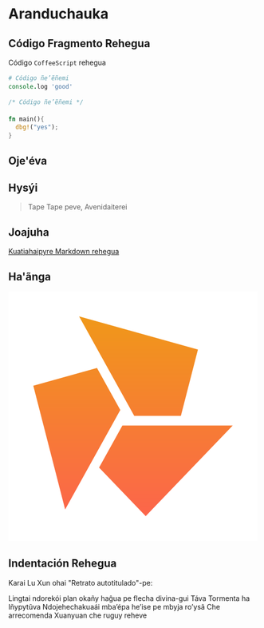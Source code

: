 [Markdown 全局注释]:#

# Aranduchauka

## Código Fragmento Rehegua

Código `CoffeeScript` rehegua

```coffee
# Código ñe’ẽñemi
console.log 'good'


```

```rust
/* Código ñe’ẽñemi */

fn main(){
  dbg!("yes");
}
```

## Oje'éva

<!-- HTML 注释 --> 

<!-- 多行注释 --> 

## Hysýi

> Tape Tape peve, Avenidaiterei

## Joajuha

[Kuatiahaipyre Markdown rehegua](https://github.com/xxai-art/xxai-art-md)

## Ha'ãnga

![xxAI.Arte Identidad de Marca rehegua](https://raw.githubusercontent.com/xxai-art/web/main/file/svg/logo.svg)

## Indentación Rehegua

Karai Lu Xun ohai "Retrato autotitulado"-pe:

  Lingtai ndorekói plan okañy haĝua pe flecha divina-gui
  Táva Tormenta ha Iñypytũva
  Ndojehechakuaái mba’épa he’ise pe mbyja ro’ysã
  Che arrecomenda Xuanyuan che ruguy reheve


